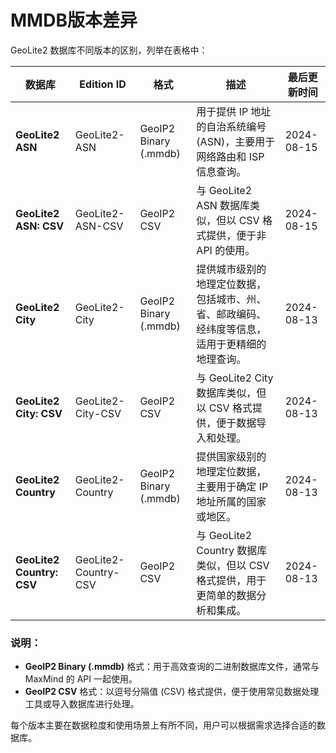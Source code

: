 # MMDB版本差异

 GeoLite2 数据库不同版本的区别，列举在表格中：

| **数据库**                | **Edition ID**       | **格式**              | **描述**                                                     | **最后更新时间** |
| ------------------------- | -------------------- | --------------------- | ------------------------------------------------------------ | ---------------- |
| **GeoLite2 ASN**          | GeoLite2-ASN         | GeoIP2 Binary (.mmdb) | 用于提供 IP 地址的自治系统编号 (ASN)，主要用于网络路由和 ISP 信息查询。 | 2024-08-15       |
| **GeoLite2 ASN: CSV**     | GeoLite2-ASN-CSV     | GeoIP2 CSV            | 与 GeoLite2 ASN 数据库类似，但以 CSV 格式提供，便于非 API 的使用。 | 2024-08-15       |
| **GeoLite2 City**         | GeoLite2-City        | GeoIP2 Binary (.mmdb) | 提供城市级别的地理定位数据，包括城市、州、省、邮政编码、经纬度等信息，适用于更精细的地理查询。 | 2024-08-13       |
| **GeoLite2 City: CSV**    | GeoLite2-City-CSV    | GeoIP2 CSV            | 与 GeoLite2 City 数据库类似，但以 CSV 格式提供，便于数据导入和处理。 | 2024-08-13       |
| **GeoLite2 Country**      | GeoLite2-Country     | GeoIP2 Binary (.mmdb) | 提供国家级别的地理定位数据，主要用于确定 IP 地址所属的国家或地区。 | 2024-08-13       |
| **GeoLite2 Country: CSV** | GeoLite2-Country-CSV | GeoIP2 CSV            | 与 GeoLite2 Country 数据库类似，但以 CSV 格式提供，用于更简单的数据分析和集成。 | 2024-08-13       |

### 说明：

- **GeoIP2 Binary (.mmdb)** 格式：用于高效查询的二进制数据库文件，通常与 MaxMind 的 API 一起使用。
- **GeoIP2 CSV** 格式：以逗号分隔值 (CSV) 格式提供，便于使用常见数据处理工具或导入数据库进行处理。

每个版本主要在数据粒度和使用场景上有所不同，用户可以根据需求选择合适的数据库。